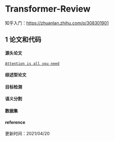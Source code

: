 # Transformer-Review
知乎入门：https://zhuanlan.zhihu.com/p/308301901
## 1 论文和代码

#### 源头论文
[`Attention is all you need`]('https://papers.nips.cc/paper/2017/file/3f5ee243547dee91fbd053c1c4a845aa-Paper.pdf')

#### 综述型论文

#### 目标检测

#### 语义分割


#### 数据集

#### reference


更新时间：2021/04/20
